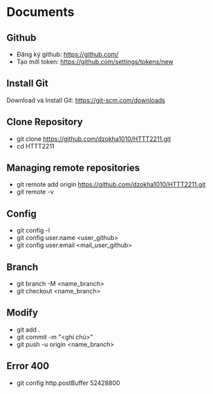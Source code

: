 # Documents
## Github
- Đăng ký github: https://github.com/
- Tạo mới token: https://github.com/settings/tokens/new
## Install Git
Download và Install Git: https://git-scm.com/downloads
## Clone Repository
- git clone https://github.com/dzokha1010/HTTT2211.git
- cd HTTT2211
## Managing remote repositories
- git remote add origin https://github.com/dzokha1010/HTTT2211.git
- git remote -v
## Config
- git config -l
- git config user.name <user_github>
- git config user.email <mail_user_github>
## Branch
- git branch -M <name_branch>
- git checkout <name_branch>
## Modify
- git add .
- git commit -m "<ghi chú>"
- git push -u origin <name_branch>
## Error 400
- git config http.postBuffer 52428800
